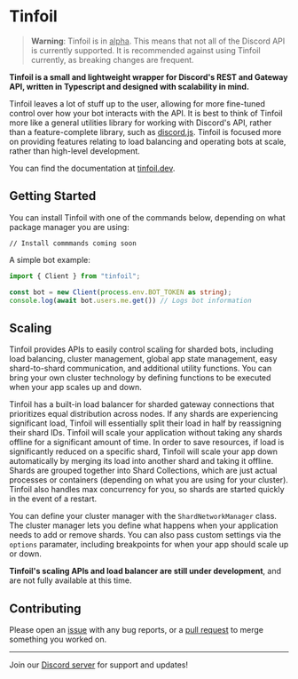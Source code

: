 # Tinfoil

> **Warning**: Tinfoil is in <ins>alpha</ins>. This means that not all of the Discord API is currently supported. It is recommended against using Tinfoil currently, as breaking changes are frequent.

**Tinfoil is a small and lightweight wrapper for Discord's REST and Gateway API, written in Typescript and designed with scalability in mind.**

Tinfoil leaves a lot of stuff up to the user, allowing for more fine-tuned control over how your bot interacts with the API. It is best to think of Tinfoil more like a general utilities library for working with Discord's API, rather than a feature-complete library, such as [discord.js](https://discord.js.org). Tinfoil is focused more on providing features relating to load balancing and operating bots at scale, rather than high-level development.

You can find the documentation at [tinfoil.dev](https://tinfoil.dev).

## Getting Started
You can install Tinfoil with one of the commands below, depending on what package manager you are using:
```
// Install commmands coming soon
```

A simple bot example:
```ts
import { Client } from "tinfoil";

const bot = new Client(process.env.BOT_TOKEN as string);
console.log(await bot.users.me.get()) // Logs bot information
```

## Scaling

Tinfoil provides APIs to easily control scaling for sharded bots, including load balancing, cluster management, global app state management, easy shard-to-shard communication, and additional utility functions. You can bring your own cluster technology by defining functions to be executed when your app scales up and down.

Tinfoil has a built-in load balancer for sharded gateway connections that prioritizes equal distribution across nodes. If any shards are experiencing significant load, Tinfoil will essentially split their load in half by reassigning their shard IDs. Tinfoil will scale your application without taking any shards offline for a significant amount of time. In order to save resources, if load is significantly reduced on a specific shard, Tinfoil will scale your app down automatically by merging its load into another shard and taking it offline. Shards are grouped together into Shard Collections, which are just actual processes or containers (depending on what you are using for your cluster). Tinfoil also handles max concurrency for you, so shards are started quickly in the event of a restart.

You can define your cluster manager with the `ShardNetworkManager` class. The cluster manager lets you define what happens when your application needs to add or remove shards. You can also pass custom settings via the `options` paramater, including breakpoints for when your app should scale up or down.

**Tinfoil's scaling APIs and load balancer are still under development**, and are not fully available at this time.

## Contributing

Please open an [issue](https://github.com/bremea/tinfoil/issues/new) with any bug reports, or a [pull request](https://github.com/bremea/tinfoil/compare) to merge something you worked on.

------------

Join our [Discord server](https://discord.gg/CXhCTscDfc) for support and updates!
